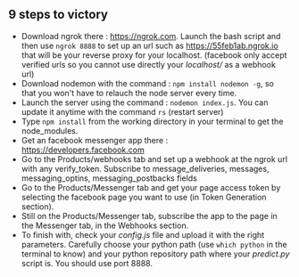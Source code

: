 ## 9 steps to victory

* Download ngrok there : https://ngrok.com. Launch the bash script and then use `ngrok 8888` to set up an url such as https://55feb1ab.ngrok.io that will be your reverse proxy for your localhost. (facebook only accept verified urls so you cannot use directly your *localhost/* as a webhook url)
* Download nodemon with the command : `npm install nodemon -g`, so that you won't have to relauch the node server every time.
* Launch the server using the command : `nodemon index.js`. You can update it anytime with the command `rs` (restart server)
* Type `npm install` from the working directory in your terminal to get the node_modules.
* Get an facebook messenger app there : https://developers.facebook.com
* Go to the Products/webhooks tab and set up a webhook at the ngrok url with any verify_token. Subscribe to message_deliveries, messages, messaging_optins, messaging_postbacks fields
* Go to the Products/Messenger tab and get your page access token by selecting the facebook page you want to use (in Token Generation section).
* Still on the Products/Messenger tab, subscribe the app to the page in the Messenger tab, in the Webhooks section.
* To finish with, check your *config.js* file and upload it with the right parameters. Carefully choose your python path (use `which python` in the terminal to know) and your python repository path where your *predict.py* script is. You should use port 8888.
